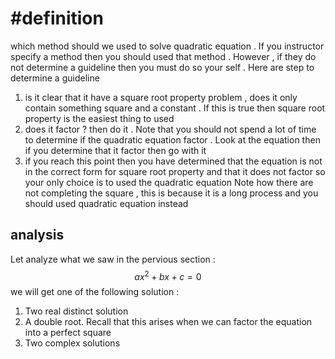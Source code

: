 

# #definition 
which  method should we used to solve  quadratic  equation .  If you  instructor  specify  a method then you should used that method .  However , if they do not determine  a  guideline  then you must do  so your  self   . Here  are step to determine  a guideline  
1. is it clear that it have  a square root  property  problem  ,  does it  only contain something  square and a constant .  If this is true then square root  property  is the easiest thing to used 
2. does it factor  ? then do  it .  Note that you should not spend a lot of time to determine if the  quadratic  equation  factor  . Look  at the equation then  if you determine  that it factor then go with it   
3. if you reach this point then you have determined  that the equation  is not in the correct form  for square root  property and that it does not factor so your only choice is to used the quadratic equation 
Note how there are not completing the square  , this is because it is  a long process  and you should used quadratic equation instead 

## analysis
Let analyze   what we saw in the pervious  section :  
$$ax^2     + bx  + c  =   0 $$ we will get one of the following solution  :  
1. Two real distinct   solution 
2. A double root.  Recall that this  arises  when we can factor the equation   into  a perfect square 
3. Two complex  solutions 
